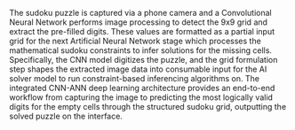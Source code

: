 The sudoku puzzle is captured via a phone camera and a Convolutional Neural Network performs image processing to detect the 9x9 grid and extract the pre-filled digits. These values are formatted as a partial input grid for the next Artificial Neural Network stage which processes the mathematical sudoku constraints to infer solutions for the missing cells. Specifically, the CNN model digitizes the puzzle, and the grid formulation step shapes the extracted image data into
consumable input for the AI solver model to run constraint-based inferencing algorithms on. The integrated CNN-ANN deep learning architecture provides an end-to-end workflow from capturing the image to predicting the most logically valid digits for the empty cells through the structured sudoku grid, outputting the solved puzzle on the interface.
